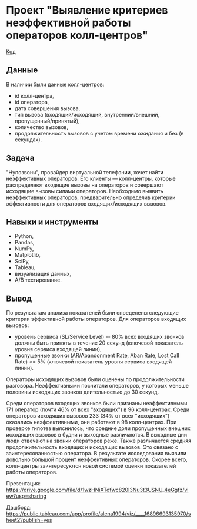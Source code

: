 # Проект "Выявление критериев неэффективной работы операторов колл-центров"

[Код](https://github.com/AlenaMuraveva/Portfolio/blob/main/telecom/telecom.ipynb)

## Данные

В наличии были данные колл-центров:
- id колл-центра,
- id оператора,
- дата совершения вызова,
- тип вызова (входящий/исходящий, внутренний/внешний, пропущенный/принятый),
- количество вызовов,
- продолжительность вызовов с учетом времени ожидания и без (в секундах).

## Задача

"Нупозвони", провайдер виртуальной телефонии, хочет найти неэффективных операторов. Его клиенты — колл-центры, которые распределяют входящие вызовы на операторов и совершают исходящие вызовы силами операторов. Необходимо выявить неэффективных операторов, предварительно определив критерии эффективности для операторов входящих/исходящих вызовов.

## Навыки и инструменты
- Python,
- Pandas,
- NumPy,
- Matplotlib,
- SciPy,
- Tableau,
- визуализация данных,
- A/B тестирование.

## Вывод

По результатам анализа показателей были определены следующие критерии эффективной работы операторов. Для операторов входящих вызовов:
- уровень сервиса (SL/Service Level) -- 80% всех входящих звонков должны быть приняты в течение 20 секунд (ключевой показатель уровня сервиса входящей линии),
- пропущенные звонки (AR/Abandonment Rate, Aban Rate, Lost Call Rate) <= 5% (ключевой показатель уровня сервиса входящей линии).

Операторы исходящих вызовов были оценены по продолжительности разговора. Неэффективными посчитали операторов, у которых меньше половины исходящих звонков длительностью до 30 секунд.

Среди операторов входящих звонков были признаны неэффективными 171 оператор (почти 46% от всех "входящих") в 96 колл-центрах. Среди операторов исходящих вызовов 233 (34% от всех "исходящих") оказались неэффективными, они работают в 98 колл-центрах.
При проверке гипотез выяснилось, что средние доли пропущенных внешних исходящих вызовов в будни и выходные различаются. В выходные дни люди отвечают на звонки операторов реже. Также различается средняя продолжительность входящих и исходящих вызовов. Это связано с заинтересованностью оператора.
В результате исследования выявили довольно большой процент неэффективных операторов. Скорее всего, колл-центры заинтересуются новой системой оценки показателей работы операторов.


Презентация: https://drive.google.com/file/d/1wzHNiXTdfwc820I3Nu3t3USNU_4eGgfz/view?usp=sharing

Дашборд: https://public.tableau.com/app/profile/alena1994/viz/____16896693135970/sheet2?publish=yes

